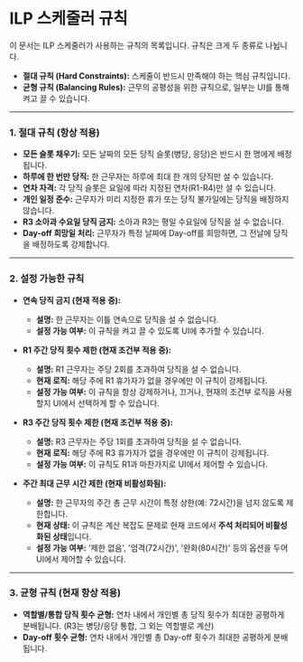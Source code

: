 # ILP 스케줄러 규칙

이 문서는 ILP 스케줄러가 사용하는 규칙의 목록입니다. 규칙은 크게 두 종류로 나뉩니다.

- **절대 규칙 (Hard Constraints):** 스케줄이 반드시 만족해야 하는 핵심 규칙입니다.
- **균형 규칙 (Balancing Rules):** 근무의 공평성을 위한 규칙으로, 일부는 UI를 통해 켜고 끌 수 있습니다.

---

### 1. 절대 규칙 (항상 적용)

*   **모든 슬롯 채우기:** 모든 날짜의 모든 당직 슬롯(병당, 응당)은 반드시 한 명에게 배정됩니다.
*   **하루에 한 번만 당직:** 한 근무자는 하루에 최대 한 개의 당직만 설 수 있습니다.
*   **연차 자격:** 각 당직 슬롯은 요일에 따라 지정된 연차(R1-R4)만 설 수 있습니다.
*   **개인 일정 준수:** 근무자가 미리 지정한 휴가 또는 당직 불가일에는 당직을 배정하지 않습니다.
*   **R3 소아과 수요일 당직 금지:** 소아과 R3는 평일 수요일에 당직을 설 수 없습니다.
*   **Day-off 희망일 처리:** 근무자가 특정 날짜에 Day-off를 희망하면, 그 전날에 당직을 배정하도록 강제합니다.

---

### 2. 설정 가능한 규칙

*   **연속 당직 금지 (현재 적용 중):**
    *   **설명:** 한 근무자는 이틀 연속으로 당직을 설 수 없습니다.
    *   **설정 가능 여부:** 이 규칙을 켜고 끌 수 있도록 UI에 추가할 수 있습니다.

*   **R1 주간 당직 횟수 제한 (현재 조건부 적용 중):**
    *   **설명:** R1 근무자는 주당 2회를 초과하여 당직을 설 수 없습니다.
    *   **현재 로직:** 해당 주에 R1 휴가자가 없을 경우에만 이 규칙이 강제됩니다.
    *   **설정 가능 여부:** 이 규칙을 항상 강제하거나, 끄거나, 현재의 조건부 로직을 사용할지 UI에서 선택하게 할 수 있습니다.

*   **R3 주간 당직 횟수 제한 (현재 조건부 적용 중):**
    *   **설명:** R3 근무자는 주당 1회를 초과하여 당직을 설 수 없습니다.
    *   **현재 로직:** 해당 주에 R3 휴가자가 없을 경우에만 이 규칙이 강제됩니다.
    *   **설정 가능 여부:** 이 규칙도 R1과 마찬가지로 UI에서 제어할 수 있습니다.

*   **주간 최대 근무 시간 제한 (현재 비활성화됨):**
    *   **설명:** 한 근무자의 주간 총 근무 시간이 특정 상한(예: 72시간)을 넘지 않도록 제한합니다.
    *   **현재 상태:** 이 규칙은 계산 복잡도 문제로 현재 코드에서 **주석 처리되어 비활성화된 상태**입니다.
    *   **설정 가능 여부:** '제한 없음', '엄격(72시간)', '완화(80시간)' 등의 옵션을 두어 UI에서 제어할 수 있습니다.

---

### 3. 균형 규칙 (현재 항상 적용)

*   **역할별/통합 당직 횟수 균형:** 연차 내에서 개인별 총 당직 횟수가 최대한 공평하게 분배됩니다. (R3는 병당/응당 통합, 그 외는 역할별로 계산)
*   **Day-off 횟수 균형:** 연차 내에서 개인별 총 Day-off 횟수가 최대한 공평하게 분배됩니다.
